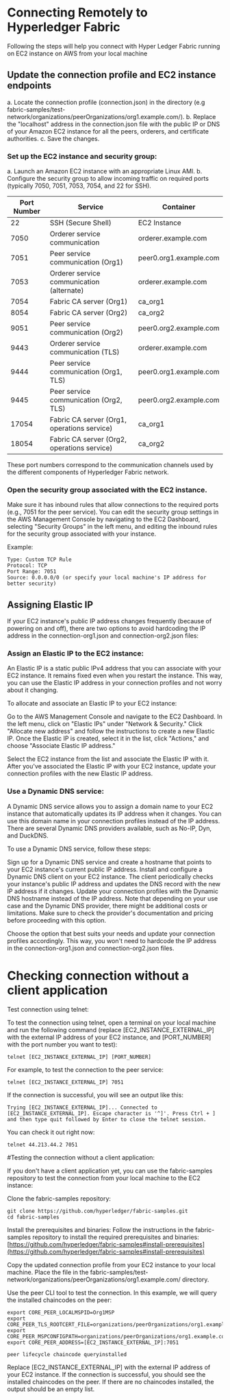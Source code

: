 ﻿# Connecting Remotely to Hyperledger Fabric
Following the steps will help you connect with Hyper Ledger Fabric running on EC2 instance on AWS from your local machine
## Update the connection profile and EC2 instance endpoints
a. Locate the connection profile (connection.json) in the directory (e.g fabric-samples/test-network/organizations/peerOrganizations/org1.example.com/).
b. Replace the "localhost" address in the connection.json file with the public IP or DNS of your Amazon EC2 instance for all the peers, orderers, and certificate authorities.
c. Save the changes.

### Set up the EC2 instance and security group:
a. Launch an Amazon EC2 instance with an appropriate Linux AMI.
b. Configure the security group to allow incoming traffic on required ports (typically 7050, 7051, 7053, 7054, and 22 for SSH).

| Port Number | Service | Container |
| --- | --- | --- |
| 22 | SSH (Secure Shell) | EC2 Instance |
| 7050 | Orderer service communication | orderer.example.com |
| 7051 | Peer service communication (Org1) | peer0.org1.example.com |
| 7053 | Orderer service communication (alternate) | orderer.example.com |
| 7054 | Fabric CA server (Org1) | ca_org1 |
| 8054 | Fabric CA server (Org2) | ca_org2 |
| 9051 | Peer service communication (Org2) | peer0.org2.example.com |
| 9443 | Orderer service communication (TLS) | orderer.example.com |
| 9444 | Peer service communication (Org1, TLS) | peer0.org1.example.com |
| 9445 | Peer service communication (Org2, TLS) | peer0.org2.example.com |
| 17054 | Fabric CA server (Org1, operations service) | ca_org1 |
| 18054 | Fabric CA server (Org2, operations service) | ca_org2 |

These port numbers correspond to the communication channels used by the different components of Hyperledger Fabric network.

### Open the security group associated with the EC2 instance. 
Make sure it has inbound rules that allow connections to the required ports (e.g., 7051 for the peer service). You can edit the security group settings in the AWS Management Console by navigating to the EC2 Dashboard, selecting "Security Groups" in the left menu, and editing the inbound rules for the security group associated with your instance.

Example:
```
Type: Custom TCP Rule
Protocol: TCP
Port Range: 7051
Source: 0.0.0.0/0 (or specify your local machine's IP address for better security)
```
## Assigning Elastic IP
If your EC2 instance's public IP address changes frequently (because of powering on and off), there are two options to avoid hardcoding the IP address in the connection-org1.json and connection-org2.json files:

### Assign an Elastic IP to the EC2 instance:

An Elastic IP is a static public IPv4 address that you can associate with your EC2 instance. It remains fixed even when you restart the instance. This way, you can use the Elastic IP address in your connection profiles and not worry about it changing.

To allocate and associate an Elastic IP to your EC2 instance:

Go to the AWS Management Console and navigate to the EC2 Dashboard.
In the left menu, click on "Elastic IPs" under "Network & Security."
Click "Allocate new address" and follow the instructions to create a new Elastic IP.
Once the Elastic IP is created, select it in the list, click "Actions," and choose "Associate Elastic IP address."

Select the EC2 instance from the list and associate the Elastic IP with it.
After you've associated the Elastic IP with your EC2 instance, update your connection profiles with the new Elastic IP address.

### Use a Dynamic DNS service:

A Dynamic DNS service allows you to assign a domain name to your EC2 instance that automatically updates its IP address when it changes. You can use this domain name in your connection profiles instead of the IP address. There are several Dynamic DNS providers available, such as No-IP, Dyn, and DuckDNS.

To use a Dynamic DNS service, follow these steps:

Sign up for a Dynamic DNS service and create a hostname that points to your EC2 instance's current public IP address. Install and configure a Dynamic DNS client on your EC2 instance. The client periodically checks your instance's public IP address and updates the DNS record with the new IP address if it changes. Update your connection profiles with the Dynamic DNS hostname instead of the IP address. Note that depending on your use case and the Dynamic DNS provider, there might be additional costs or limitations. Make sure to check the provider's documentation and pricing before proceeding with this option.

Choose the option that best suits your needs and update your connection profiles accordingly. This way, you won't need to hardcode the IP address in the connection-org1.json and connection-org2.json files.

# Checking connection without a client application

Test connection using telnet:

To test the connection using telnet, open a terminal on your local machine and run the following command (replace [EC2_INSTANCE_EXTERNAL_IP] with the external IP address of your EC2 instance, and [PORT_NUMBER] with the port number you want to test):
```
telnet [EC2_INSTANCE_EXTERNAL_IP] [PORT_NUMBER]
```

For example, to test the connection to the peer service:
```
telnet [EC2_INSTANCE_EXTERNAL_IP] 7051
```
If the connection is successful, you will see an output like this:
```
Trying [EC2_INSTANCE_EXTERNAL_IP]... Connected to [EC2_INSTANCE_EXTERNAL_IP]. Escape character is '^]'. Press Ctrl + ] and then type quit followed by Enter to close the telnet session.
```
You can check it out right now:
```
telnet 44.213.44.2 7051
```
#Testing the connection without a client application:

If you don't have a client application yet, you can use the fabric-samples repository to test the connection from your local machine to the EC2 instance:

Clone the fabric-samples repository:

```
git clone https://github.com/hyperledger/fabric-samples.git
cd fabric-samples
``` 

Install the prerequisites and binaries: Follow the instructions in the fabric-samples repository to install the required prerequisites and binaries: [https://github.com/hyperledger/fabric-samples#install-prerequisites](https://github.com/hyperledger/fabric-samples#install-prerequisites)

Copy the updated connection profile from your EC2 instance to your local machine. Place the file in the fabric-samples/test-network/organizations/peerOrganizations/org1.example.com/ directory.

Use the peer CLI tool to test the connection. In this example, we will query the installed chaincodes on the peer:

```export CORE_PEER_TLS_ENABLED=true
export CORE_PEER_LOCALMSPID=Org1MSP
export CORE_PEER_TLS_ROOTCERT_FILE=organizations/peerOrganizations/org1.example.com/peers/peer0.org1.example.com/tls/ca.crt
export CORE_PEER_MSPCONFIGPATH=organizations/peerOrganizations/org1.example.com/users/Admin@org1.example.com/msp
export CORE_PEER_ADDRESS=[EC2_INSTANCE_EXTERNAL_IP]:7051

peer lifecycle chaincode queryinstalled 
```

Replace [EC2_INSTANCE_EXTERNAL_IP] with the external IP address of your EC2 instance. If the connection is successful, you should see the installed chaincodes on the peer. If there are no chaincodes installed, the output should be an empty list.

